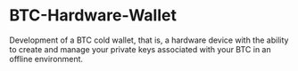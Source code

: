 # BTC-Hardware-Wallet
Development of a BTC cold wallet, that is, a hardware device with the ability to create and manage your private keys associated with your BTC in an offline environment.
